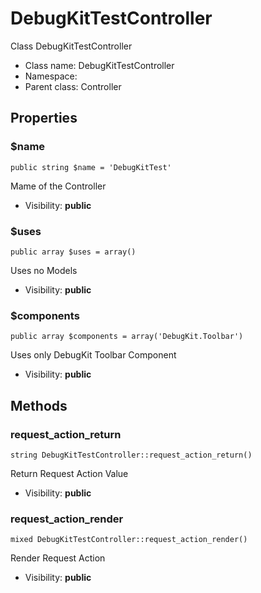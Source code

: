 DebugKitTestController
===============

Class DebugKitTestController




* Class name: DebugKitTestController
* Namespace: 
* Parent class: Controller





Properties
----------


### $name

    public string $name = 'DebugKitTest'

Mame of the Controller



* Visibility: **public**


### $uses

    public array $uses = array()

Uses no Models



* Visibility: **public**


### $components

    public array $components = array('DebugKit.Toolbar')

Uses only DebugKit Toolbar Component



* Visibility: **public**


Methods
-------


### request_action_return

    string DebugKitTestController::request_action_return()

Return Request Action Value



* Visibility: **public**




### request_action_render

    mixed DebugKitTestController::request_action_render()

Render Request Action



* Visibility: **public**



